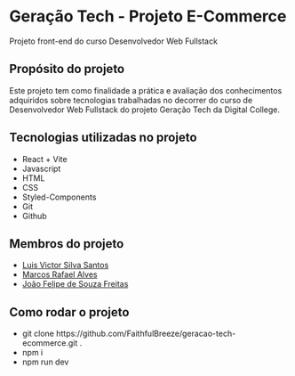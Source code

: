 <h1>Geração Tech - Projeto E-Commerce</h1>
<p>Projeto front-end do curso Desenvolvedor Web Fullstack</p>
<h2>Propósito do projeto</h2>
<p>Este projeto tem como finalidade a prática e avaliação dos conhecimentos adquiridos sobre tecnologias trabalhadas no decorrer do curso de Desenvolvedor Web Fullstack do projeto Geração Tech da Digital College.</p>
<h2>Tecnologias utilizadas no projeto</h2>
<ul>
  <li>React + Vite</li>
  <li>Javascript</li>
  <li>HTML</li>
  <li>CSS</li>
  <li>Styled-Components</li>
  <li>Git</li>
  <li>Github</li>
</ul>
<h2>Membros do projeto</h2>
<ul>
  <li><a href="https://github.com/FaithfulBreeze">Luis Victor Silva Santos</a></li>
  <li><a href="https://github.com/rafaelAlvesQaTester">Marcos Rafael Alves</a></li>
  <li><a href="https://github.com/jfelipefreitas">João Felipe de Souza Freitas</a></li>
</ul>
<h2>Como rodar o projeto</h2>
<ul>
  <li>git clone https://github.com/FaithfulBreeze/geracao-tech-ecommerce.git .</li>
  <li>npm i</li>
  <li>npm run dev</li>
</ul>
